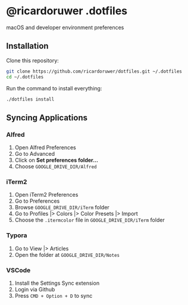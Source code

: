 # @ricardoruwer .dotfiles

macOS and developer environment preferences

## Installation

Clone this repository:

```bash
git clone https://github.com/ricardoruwer/dotfiles.git ~/.dotfiles
cd ~/.dotfiles
```

Run the command to install everything:

```bash
./dotfiles install
```

## Syncing Applications

### Alfred

1. Open Alfred Preferences
2. Go to Advanced
3. Click on **Set preferences folder...**
4. Choose `GOOGLE_DRIVE_DIR/Alfred`

### iTerm2

1. Open iTerm2 Preferences
2. Go to Preferences
3. Browse `GOOGLE_DRIVE_DIR/iTerm` folder
4. Go to Profiles |> Colors |> Color Presets |> Import
5. Choose the `.itermcolor` file in `GOOGLE_DRIVE_DIR/iTerm` folder

### Typora

1. Go to View |> Articles
2. Open the folder at `GOOGLE_DRIVE_DIR/Notes`

### VSCode

1. Install the Settings Sync extension
2. Login via Github
3. Press `CMD + Option + D` to sync
